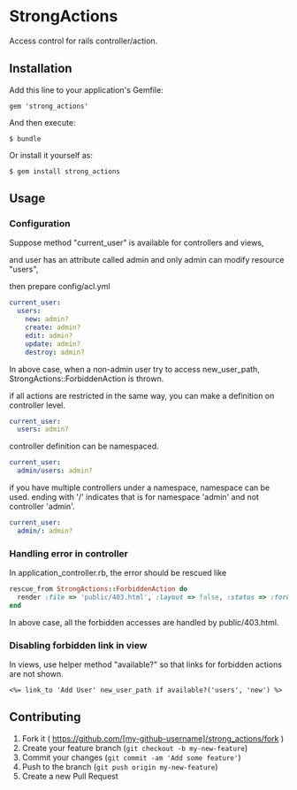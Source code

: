 # StrongActions

Access control for rails controller/action.

## Installation

Add this line to your application's Gemfile:

    gem 'strong_actions'

And then execute:

    $ bundle

Or install it yourself as:

    $ gem install strong_actions

## Usage


### Configuration

Suppose method "current_user" is available for controllers and views,

and user has an attribute called admin and only admin can modify resource "users",

then prepare config/acl.yml
```yaml
current_user:
  users:
    new: admin?
    create: admin?
    edit: admin?
    update: admin?
    destroy: admin?
```
In above case, when a non-admin user try to access new_user_path, StrongActions::ForbiddenAction is thrown.

if all actions are restricted in the same way, you can make a definition on controller level.
```yaml
current_user:
  users: admin?
```
controller definition can be namespaced.
```yaml
current_user:
  admin/users: admin?
```
if you have multiple controllers under a namespace, namespace can be used.
ending with '/' indicates that is for namespace 'admin' and not controller 'admin'.
```yaml
current_user:
  admin/: admin?
```

### Handling error in controller

In application_controller.rb, the error should be rescued like
```ruby
rescue_from StrongActions::ForbiddenAction do
  render :file => 'public/403.html', :layout => false, :status => :forbidden
end
```
In above case, all the forbidden accesses are handled by public/403.html.

### Disabling forbidden link in view

In views, use helper method "available?" so that links for forbidden actions are not shown.
```erb
<%= link_to 'Add User' new_user_path if available?('users', 'new') %>
```
## Contributing

1. Fork it ( https://github.com/[my-github-username]/strong_actions/fork )
2. Create your feature branch (`git checkout -b my-new-feature`)
3. Commit your changes (`git commit -am 'Add some feature'`)
4. Push to the branch (`git push origin my-new-feature`)
5. Create a new Pull Request
